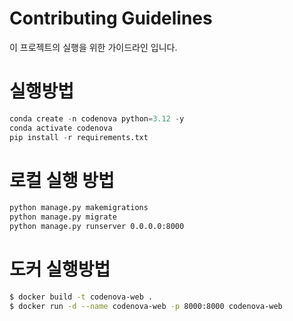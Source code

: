 # Contributing Guidelines

이 프로젝트의 실행을 위한 가이드라인 입니다.

# 실행방법

```python
conda create -n codenova python=3.12 -y
conda activate codenova
pip install -r requirements.txt
```

# 로컬 실행 방법

```bash
python manage.py makemigrations
python manage.py migrate
python manage.py runserver 0.0.0.0:8000
```

# 도커 실행방법

```bash
$ docker build -t codenova-web . 
$ docker run -d --name codenova-web -p 8000:8000 codenova-web
```

